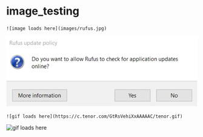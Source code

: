# image_testing

`![image loads here](images/rufus.jpg)`

![image loads here](images/rufus.jpg)

`![gif loads here](https://c.tenor.com/GtRsVehiXxAAAAAC/tenor.gif)`

![gif loads here](https://c.tenor.com/GtRsVehiXxAAAAAC/tenor.gif)



